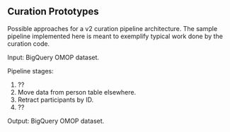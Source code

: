 Curation Prototypes
--

Possible approaches for a v2 curation pipeline architecture. The sample pipeline
implemented here is meant to exemplify typical work done by the curation code.

Input: BigQuery OMOP dataset.

Pipeline stages:

1. ??
2. Move data from person table elsewhere.
3. Retract participants by ID.
4. ??

Output: BigQuery OMOP dataset.
